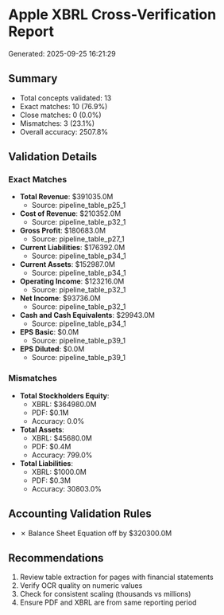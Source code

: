 # Apple XBRL Cross-Verification Report
Generated: 2025-09-25 16:21:29

## Summary
- Total concepts validated: 13
- Exact matches: 10 (76.9%)
- Close matches: 0 (0.0%)
- Mismatches: 3 (23.1%)
- Overall accuracy: 2507.8%

## Validation Details

### Exact Matches
- **Total Revenue**: $391035.0M
  - Source: pipeline_table_p25_1
- **Cost of Revenue**: $210352.0M
  - Source: pipeline_table_p32_1
- **Gross Profit**: $180683.0M
  - Source: pipeline_table_p27_1
- **Current Liabilities**: $176392.0M
  - Source: pipeline_table_p34_1
- **Current Assets**: $152987.0M
  - Source: pipeline_table_p34_1
- **Operating Income**: $123216.0M
  - Source: pipeline_table_p32_1
- **Net Income**: $93736.0M
  - Source: pipeline_table_p32_1
- **Cash and Cash Equivalents**: $29943.0M
  - Source: pipeline_table_p34_1
- **EPS Basic**: $0.0M
  - Source: pipeline_table_p39_1
- **EPS Diluted**: $0.0M
  - Source: pipeline_table_p39_1

### Mismatches
- **Total Stockholders Equity**:
  - XBRL: $364980.0M
  - PDF: $0.1M
  - Accuracy: 0.0%
- **Total Assets**:
  - XBRL: $45680.0M
  - PDF: $0.4M
  - Accuracy: 799.0%
- **Total Liabilities**:
  - XBRL: $1000.0M
  - PDF: $0.3M
  - Accuracy: 30803.0%

## Accounting Validation Rules
- ✗ Balance Sheet Equation off by $320300.0M

## Recommendations
1. Review table extraction for pages with financial statements
2. Verify OCR quality on numeric values
3. Check for consistent scaling (thousands vs millions)
4. Ensure PDF and XBRL are from same reporting period